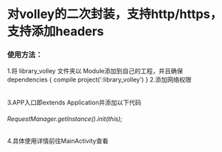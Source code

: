 <h1> 对volley的二次封装，支持http/https，支持添加headers</h1>

<h3> 使用方法：</h3>

1.将 library_volley 文件夹以 Module添加到自己的工程，并且确保
dependencies {
compile project(':library_volley')
}
2.添加网络权限
<h6> <uses-permission android:name="android.permission.INTERNET" /></h6>
3.APP入口即extends Application并添加以下代码
<h6> RequestManager.getInstance().init(this);</h6>
4.具体使用详情前往MainActivity查看
